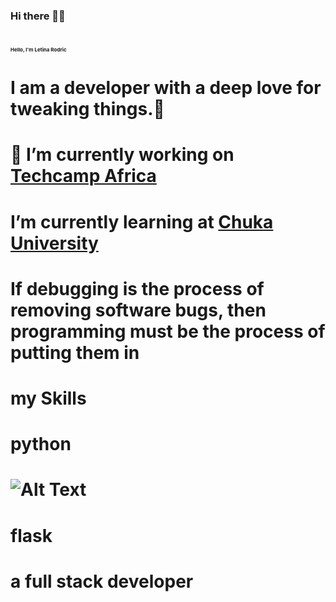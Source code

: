 
### Hi there 👋👋
# <span style="font-size: 8px;">Hello, I'm Letina Rodric</span>
# I am a developer with a deep love for tweaking things.🙂
# 🔭 I’m currently working on [Techcamp Africa](https://www.techcamp.co.ke/)
# I’m currently learning at [Chuka University](https://www.chuka.ac.ke)



# If debugging is the process of removing software bugs, then programming must be the process of putting them in

# my Skills
# python 
# ![Alt Text](https://camo.githubusercontent.com/1deb0355463716bb453539c81f195405e5c1f6bec0e040e4b88ccf33527e3865/68747470733a2f2f696d672e736869656c64732e696f2f62616467652f2d4a6176615363726970742d3035313232413f266c6f676f3d4a617661536372697074)
# flask

# a full stack developer

<!--
**letinarodric22/letinarodric22** is a ✨ _special_ ✨ repository because its `README.md` (this file) appears on your GitHub profile.

Here are some ideas to get you started:

- 🔭 I’m currently working on ...
- 🌱 I’m currently learning ...
- 👯 I’m looking to collaborate on ...
- 🤔 I’m looking for help with ...
- 💬 Ask me about ...
- 📫 How to reach me: ...
- 😄 Pronouns: ...
- ⚡ Fun fact: ...
-->
